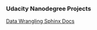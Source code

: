 ### Udacity Nanodegree Projects

[Data Wrangling Sphinx Docs](https://rileymshea.github.io/DataWranglingC/html/index.html)

